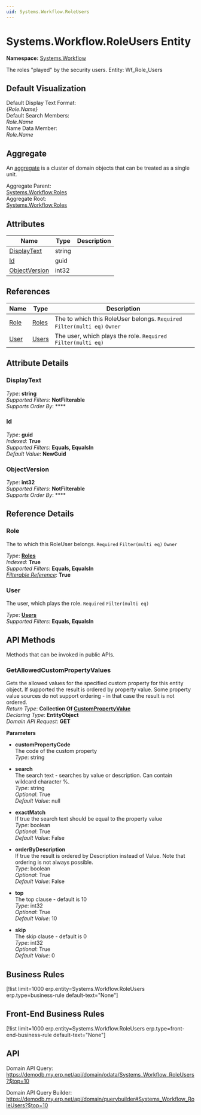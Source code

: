 ```yaml
---
uid: Systems.Workflow.RoleUsers
---
```

# Systems.Workflow.RoleUsers Entity

**Namespace:** [Systems.Workflow](Systems.Workflow.md)  

The roles "played" by the security users. Entity: Wf_Role_Users

## Default Visualization
Default Display Text Format:  
_{Role.Name}_  
Default Search Members:  
_Role.Name_  
Name Data Member:  
_Role.Name_  

## Aggregate
An [aggregate](https://docs.erp.net/tech/advanced/concepts/aggregates.html) is a cluster of domain objects that can be treated as a single unit.  

Aggregate Parent:  
[Systems.Workflow.Roles](Systems.Workflow.Roles.md)  
Aggregate Root:  
[Systems.Workflow.Roles](Systems.Workflow.Roles.md)  

## Attributes

| Name | Type | Description |
| ---- | ---- | --- |
| [DisplayText](Systems.Workflow.RoleUsers.md#displaytext) | string |  
| [Id](Systems.Workflow.RoleUsers.md#id) | guid |  
| [ObjectVersion](Systems.Workflow.RoleUsers.md#objectversion) | int32 |  

## References

| Name | Type | Description |
| ---- | ---- | --- |
| [Role](Systems.Workflow.RoleUsers.md#role) | [Roles](Systems.Workflow.Roles.md) | The <see cref="Role"/> to which this RoleUser belongs. `Required` `Filter(multi eq)` `Owner` |
| [User](Systems.Workflow.RoleUsers.md#user) | [Users](Systems.Security.Users.md) | The user, which plays the role. `Required` `Filter(multi eq)` |


## Attribute Details

### DisplayText

_Type_: **string**  
_Supported Filters_: **NotFilterable**  
_Supports Order By_: ****  

### Id

_Type_: **guid**  
_Indexed_: **True**  
_Supported Filters_: **Equals, EqualsIn**  
_Default Value_: **NewGuid**  

### ObjectVersion

_Type_: **int32**  
_Supported Filters_: **NotFilterable**  
_Supports Order By_: ****  


## Reference Details

### Role

The <see cref="Role"/> to which this RoleUser belongs. `Required` `Filter(multi eq)` `Owner`

_Type_: **[Roles](Systems.Workflow.Roles.md)**  
_Indexed_: **True**  
_Supported Filters_: **Equals, EqualsIn**  
_[Filterable Reference](https://docs.erp.net/dev/domain-api/filterable-references.html)_: **True**  

### User

The user, which plays the role. `Required` `Filter(multi eq)`

_Type_: **[Users](Systems.Security.Users.md)**  
_Supported Filters_: **Equals, EqualsIn**  


## API Methods

Methods that can be invoked in public APIs.

### GetAllowedCustomPropertyValues

Gets the allowed values for the specified custom property for this entity object.              If supported the result is ordered by property value. Some property value sources do not support ordering - in that case the result is not ordered.  
_Return Type_: **Collection Of [CustomPropertyValue](../data-types.md#general.custompropertyvalue)**  
_Declaring Type_: **EntityObject**  
_Domain API Request_: **GET**  

**Parameters**  
  * **customPropertyCode**  
    The code of the custom property  
    _Type_: string  

  * **search**  
    The search text - searches by value or description. Can contain wildcard character %.  
    _Type_: string  
     _Optional_: True  
    _Default Value_: null  

  * **exactMatch**  
    If true the search text should be equal to the property value  
    _Type_: boolean  
     _Optional_: True  
    _Default Value_: False  

  * **orderByDescription**  
    If true the result is ordered by Description instead of Value. Note that ordering is not always possible.  
    _Type_: boolean  
     _Optional_: True  
    _Default Value_: False  

  * **top**  
    The top clause - default is 10  
    _Type_: int32  
     _Optional_: True  
    _Default Value_: 10  

  * **skip**  
    The skip clause - default is 0  
    _Type_: int32  
     _Optional_: True  
    _Default Value_: 0  



## Business Rules

[!list limit=1000 erp.entity=Systems.Workflow.RoleUsers erp.type=business-rule default-text="None"]

## Front-End Business Rules

[!list limit=1000 erp.entity=Systems.Workflow.RoleUsers erp.type=front-end-business-rule default-text="None"]

## API

Domain API Query:
<https://demodb.my.erp.net/api/domain/odata/Systems_Workflow_RoleUsers?$top=10>

Domain API Query Builder:
<https://demodb.my.erp.net/api/domain/querybuilder#Systems_Workflow_RoleUsers?$top=10>

